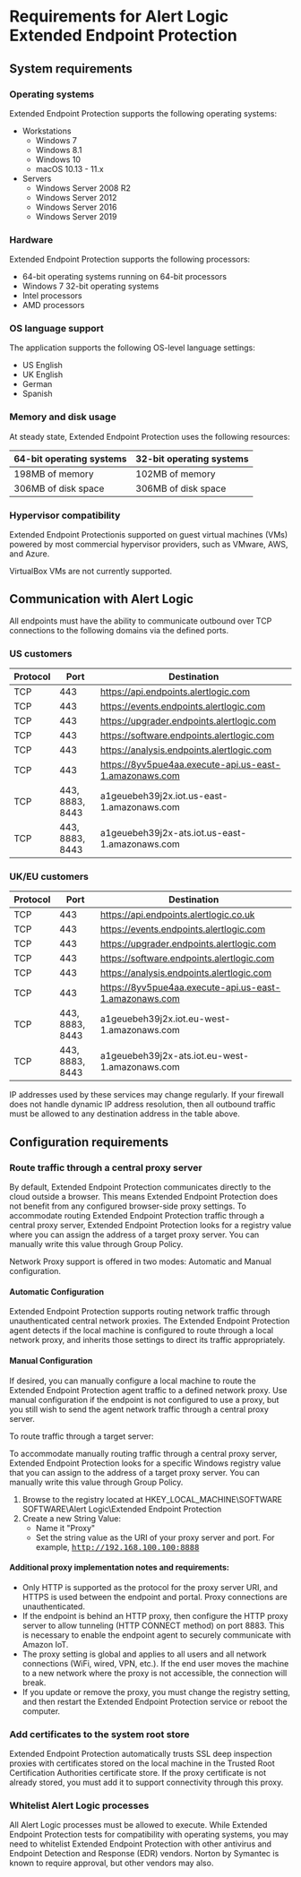 # Requirements for Alert Logic Extended Endpoint Protection

## System requirements

### Operating systems

Extended Endpoint Protection supports the following operating systems:

* Workstations
   * Windows 7
   * Windows 8.1
   * Windows 10
   * macOS 10.13 - 11.x
* Servers
   * Windows Server 2008 R2
   * Windows Server 2012
   * Windows Server 2016
   * Windows Server 2019

### Hardware

Extended Endpoint Protection supports the following processors:

* 64-bit operating systems running on 64-bit processors
* Windows 7 32-bit operating systems
* Intel processors
* AMD processors

### OS language support

The application supports the following OS-level language settings:

* US English
* UK English
* German
* Spanish

### Memory and disk usage

At steady state, Extended Endpoint Protection uses the following resources:

| 64-bit operating systems | 32-bit operating systems |
|---|---|
| 198MB of memory | 102MB of memory |
| 306MB of disk space | 306MB of disk space |

### Hypervisor compatibility

Extended Endpoint Protectionis supported on guest virtual machines (VMs) powered by most commercial hypervisor providers, such as VMware, AWS, and Azure.

VirtualBox VMs are not currently supported.

## Communication with Alert Logic

All endpoints must have the ability to communicate outbound over TCP connections to the following domains via the defined ports.

### US customers

| Protocol | Port | Destination |
|---|---|---|
| TCP | 443 | https://api.endpoints.alertlogic.com |
| TCP | 443 | https://events.endpoints.alertlogic.com |
| TCP | 443 | https://upgrader.endpoints.alertlogic.com |
| TCP | 443 | https://software.endpoints.alertlogic.com |
| TCP | 443 | https://analysis.endpoints.alertlogic.com |
| TCP | 443 | https://8yv5pue4aa.execute-api.us-east-1.amazonaws.com |
| TCP | 443, 8883, 8443 | a1geuebeh39j2x.iot.us-east-1.amazonaws.com |
| TCP | 443, 8883, 8443 | a1geuebeh39j2x-ats.iot.us-east-1.amazonaws.com |

### UK/EU customers

| Protocol | Port | Destination |
|---|---|---|
| TCP | 443 | https://api.endpoints.alertlogic.co.uk |
| TCP | 443 | https://events.endpoints.alertlogic.com |
| TCP | 443 | https://upgrader.endpoints.alertlogic.com |
| TCP | 443 | https://software.endpoints.alertlogic.com |
| TCP | 443 | https://analysis.endpoints.alertlogic.com |
| TCP | 443 | https://8yv5pue4aa.execute-api.us-east-1.amazonaws.com |
| TCP | 443, 8883, 8443 | a1geuebeh39j2x.iot.eu-west-1.amazonaws.com |
| TCP | 443, 8883, 8443 | a1geuebeh39j2x-ats.iot.eu-west-1.amazonaws.com |

IP addresses used by these services may change regularly. If your firewall does not handle dynamic IP address resolution, then all outbound traffic must be allowed to any destination address in the table above.

## Configuration requirements

### Route traffic through a central proxy server

By default, Extended Endpoint Protection communicates directly to the cloud outside a browser. This means  Extended Endpoint Protection does not benefit from any configured browser-side proxy settings. To accommodate routing Extended Endpoint Protection traffic through a central proxy server, Extended Endpoint Protection looks for a registry value where you can assign the address of a target proxy server. You can manually write this value through Group Policy.

Network Proxy support is offered in two modes: Automatic and Manual configuration.

#### Automatic Configuration

Extended Endpoint Protection supports routing network traffic through unauthenticated central network proxies. The Extended Endpoint Protection agent detects if the local machine is configured to route through a local network proxy, and inherits those settings to direct its traffic appropriately.

#### Manual Configuration

If desired, you can manually configure a local machine to route the Extended Endpoint Protection agent traffic to a defined network proxy. Use manual configuration if the endpoint is not configured to use a proxy, but you still wish to send the agent network traffic through a central proxy server.

To route traffic through a target server:

To accommodate manually routing traffic through a central proxy server, Extended Endpoint Protection looks for a specific Windows registry value that you can assign to the address of a target proxy server. You can manually write this value through Group Policy.

1. Browse to the registry located at HKEY_LOCAL_MACHINE\SOFTWARE SOFTWARE\Alert Logic\Extended Endpoint Protection
2. Create a new String Value:
   * Name it "Proxy"
   * Set the string value as the URI of your proxy server and port. For example, <kbd>http://192.168.100.100:8888</kbd>

#### Additional proxy implementation notes and requirements:

* Only HTTP is supported as the protocol for the proxy server URI, and HTTPS is used between the endpoint and portal. Proxy connections are unauthenticated.
* If the endpoint is behind an HTTP proxy, then configure the HTTP proxy server to allow tunneling (HTTP CONNECT method) on port 8883. This is necessary to enable the endpoint agent to securely communicate with Amazon IoT.
* The proxy setting is global and applies to all users and all network connections  (WiFi, wired, VPN, etc.). If the end user moves the machine to a new network where the proxy is not accessible, the   connection will break.
* If you update or remove the proxy, you must change the registry setting, and then restart the  Extended Endpoint Protection service or reboot the computer.

### Add certificates to the system root store

Extended Endpoint Protection automatically trusts SSL deep inspection proxies with certificates stored on the local machine in the Trusted Root Certification Authorities certificate store. If the proxy certificate is not already stored, you must add it to support  connectivity through this proxy.

### Whitelist Alert Logic processes

All Alert Logic processes must be allowed to execute. While Extended Endpoint Protection tests for compatibility with operating systems, you may need to whitelist Extended Endpoint Protection with other antivirus and Endpoint Detection and Response (EDR) vendors. Norton by Symantec is known to require approval, but other vendors may also.
